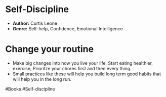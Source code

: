 # Self-Discipline
- **Author:** Curtis Leone
- **Genre:** Self-help, Confidence, Emotional Intelligence

# Change your routine
- Make big changes into how you live your life, Start eating healthier, exercise, Prioritze your chores first and then every thing.
- Small practices like these will help you build long term good habits that will help you in the long run.

#Books #Self-discipline 